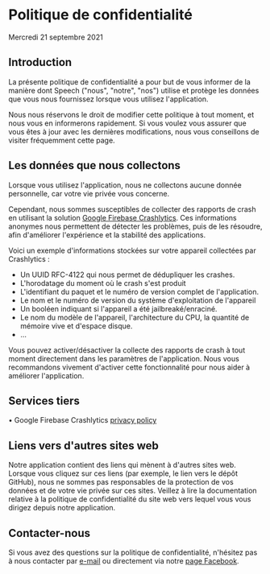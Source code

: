 # Politique de confidentialité
Mercredi 21 septembre 2021

## Introduction

La présente politique de confidentialité a pour but de vous informer de la manière dont Speech ("nous", "notre", "nos") utilise et protège les données que vous nous fournissez lorsque vous utilisez l'application.

Nous nous réservons le droit de modifier cette politique à tout moment, et nous vous en informerons rapidement. Si vous voulez vous assurer que vous êtes à jour avec les dernières modifications, nous vous conseillons de visiter fréquemment cette page.

## Les données que nous collectons

Lorsque vous utilisez l'application, nous ne collectons aucune donnée personnelle, car votre vie privée vous concerne.

Cependant, nous sommes susceptibles de collecter des rapports de crash en utilisant la solution [Google Firebase Crashlytics](https://firebase.google.com/products/crashlytics). Ces informations anonymes nous permettent de détecter les problèmes, puis de les résoudre, afin d'améliorer l'expérience et la stabilité des applications.

Voici un exemple d'informations stockées sur votre appareil collectées par Crashlytics :

- Un UUID RFC-4122 qui nous permet de dédupliquer les crashes.
- L'horodatage du moment où le crash s'est produit
- L'identifiant du paquet et le numéro de version complet de l'application.
- Le nom et le numéro de version du système d'exploitation de l'appareil
- Un booléen indiquant si l'appareil a été jailbreaké/enraciné.
- Le nom du modèle de l'appareil, l'architecture du CPU, la quantité de mémoire vive et d'espace disque.
- ...

Vous pouvez activer/désactiver la collecte des rapports de crash à tout moment directement dans les paramètres de l'application. Nous vous recommandons vivement d'activer cette fonctionnalité pour nous aider à améliorer l'application.

## Services tiers

• Google Firebase Crashlytics [privacy policy](https://firebase.google.com/support/privacy)

## Liens vers d'autres sites web

Notre application contient des liens qui mènent à d'autres sites web. Lorsque vous cliquez sur ces liens (par exemple, le lien vers le dépôt GitHub), nous ne sommes pas responsables de la protection de vos données et de votre vie privée sur ces sites. Veillez à lire la documentation relative à la politique de confidentialité du site web vers lequel vous vous dirigez depuis notre application.

## Contacter-nous

Si vous avez des questions sur la politique de confidentialité, n'hésitez pas à nous contacter par [e-mail](mailto:speech_app@icloud.com) ou directement via notre [page Facebook](https://www.facebook.com/Speech-680075348800105).

